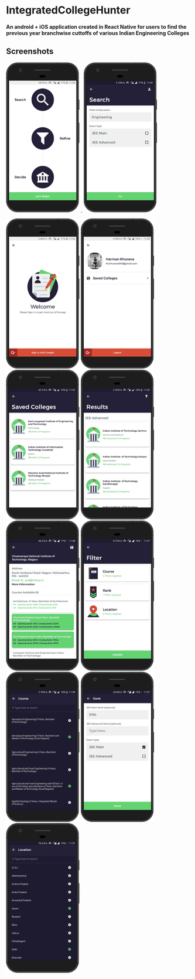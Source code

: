 # IntegratedCollegeHunter
#### An android + iOS application created in React Native for users to find the previous year branchwise cuttoffs of various Indian Engineering Colleges
## Screenshots

<img src = "/Screenshots/1_Pixel.png" width=200> . <img src = "/Screenshots/2_Search.png" width=200>

<img src = "/Screenshots/3_Login.png" width=200>
<img src = "/Screenshots/4_Profile.png" width=200>
<img src = "/Screenshots/5_savedCol.png" width=200>
<img src = "/Screenshots/6_result.png" width=200>
<img src = "/Screenshots/7_colgDetail.png" width=200>
<img src = "/Screenshots/8_filter.png" width=200>
<img src = "/Screenshots/9_CourseFilter.png" width=200>
<img src = "/Screenshots/10_rankFilter.png" width=200>
<img src = "/Screenshots/11_locationFilter.png" width=200>


